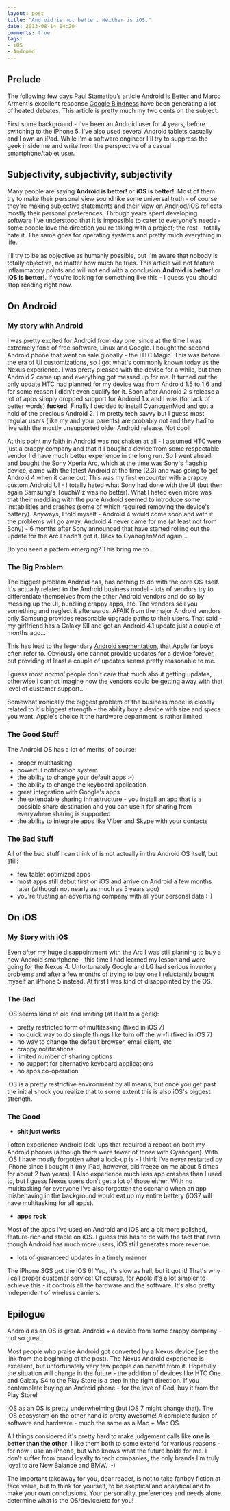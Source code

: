 ```yaml
---
layout: post
title: "Android is not better. Neither is iOS."
date: 2013-08-14 14:20
comments: true
tags:
- iOS
- Android
---
```


## Prelude

The following few days Paul Stamatiou’s article
[Android Is Better](http://paulstamatiou.com/android-is-better) and
Marco Arment's excellent response
[Google Blindness](http://www.marco.org/2013/08/13/google-blindness)
have been generating a lot of heated debates. This article is pretty
much my two cents on the subject.

First some background - I've been an Android user for 4 years, before
switching to the iPhone 5. I've also used several Android tablets
casually and I own an iPad. While I'm a software engineer I'll try to
suppress the geek inside me and write from the perspective of a casual
smartphone/tablet user.

## Subjectivity, subjectivity, subjectivity

Many people are saying **Android is better!** or **iOS is
better!**. Most of them try to make their personal view sound like
some universal truth - of course they're making subjective statements
and their view on Andriod/iOS reflects mostly their personal
preferences. Through years spent developing software I've understood
that it is impossible to cater to everyone's needs - some people love
the direction you're taking with a project; the rest - totally hate
it. The same goes for operating systems and pretty much everything in
life.

I'll try to be as objective as humanly possible, but I'm aware that
nobody is totally objective, no matter how much he tries. This article
will not feature inflammatory points and will not end with a
conclusion **Android is better!** or **iOS is better!**. If you're
looking for something like this - I guess you should stop reading
right now.

## On Android

### My story with Android

I was pretty excited for Android from day one, since at the time I was
extremely fond of free software, Linux and Google. I bought the second
Android phone that went on sale globally - the HTC Magic. This was
before the era of UI customizations, so I got what's commonly known
today as the Nexus experience. I was pretty pleased with the device
for a while, but then Android 2 came up and everything got messed up
for me. It turned out the only update HTC had planned for my device
was from Android 1.5 to 1.6 and for some reason I didn't even qualify for
it. Soon after Android 2's release a lot of apps simply dropped
support for Android 1.x and I was (for lack of better words)
**fucked**. Finally I decided to install CyanogenMod and got a hold of
the precious Android 2. I'm pretty tech savvy but I guess most
regular users (like my and your parents) are probably not and they had
to live with the mostly unsupported older Android release. Not cool!

At this point my faith in Android was not shaken at all - I assumed
HTC were just a crappy company and that if I bought a device from some
respectable vendor I'd have much better experience in the long run. So
I went ahead and bought the Sony Xperia Arc, which at the time was
Sony's flagship device, came with the latest Android at the time (2.3)
and was going to get Android 4 when it came out. This was my first
encounter with a crappy custom Android UI - I totally hated what Sony
had done with the UI (but then again Samsung's TouchWiz was no
better). What I hated even more was that their meddling with the pure
Android seemed to introduce some instabilities and crashes (some of
which required removing the device's battery). Anyways, I told
myself - Android 4 would come soon and with it the problems will go
away. Android 4 never came for me (at least not from Sony) - 6 months
after Sony announced that have started rolling out the update for the
Arc I hadn't got it. Back to CyanogenMod again...

Do you seen a pattern emerging? This bring me to...

### The Big Problem

The biggest problem Android has, has nothing to do with the core OS
itself. It's actually related to the Android business model - lots of
vendors try to differentiate themselves from the other Android vendors
and do so by messing up the UI, bundling crappy apps, etc. The vendors
sell you something and neglect it afterwards. AFAIK from the major
Android vendors only Samsung provides reasonable upgrade paths to their
users. That said - my girlfriend has a Galaxy SII and got an Android 4.1
update just a couple of months ago...

This has lead to the legendary
[Android segmentation](http://visual.ly/android-fragmentation-visualized?view=true),
that Apple fanboys often refer to. Obviously one cannot provide
updates for a device forever, but providing at least a couple of
updates seems pretty reasonable to me.

I guess most *normal* people don't care that much about getting
updates, otherwise I cannot imagine how the vendors could be getting
away with that level of customer support...

Somewhat ironically the biggest problem of the business model is
closely related to it's biggest strength - the ability buy a device
with size and specs you want. Apple's choice it the hardware
department is rather limited.

### The Good Stuff

The Android OS has a lot of merits, of course:

* proper multitasking
* powerful notification system
* the ability to change your default apps :-)
* the ability to change the keyboard application
* great integration with Google's apps
* the extendable sharing infrastructure - you install an app that is a possible share destination and you can use it for sharing from everywhere sharing is supported
* the ability to integrate apps like Viber and Skype with your contacts

### The Bad Stuff

All of the bad stuff I can think of is not actually in the Android OS itself, but still:

* few tablet optimized apps
* most apps still debut first on iOS and arrive on Android a few months later (although not nearly as much as 5 years ago)
* you're trusting an advertising company with all your personal data :-)

## On iOS

### My Story with iOS

Even after my huge disappointment with the Arc I was still planning to
buy a new Android smartphone - this time I had learned my lesson and
were going for the Nexus 4. Unfortunately Google and LG had serious
inventory problems and after a few months of trying to buy one I
reluctantly bought myself an iPhone 5 instead. At first I was kind of disappointed by the OS.

### The Bad

iOS seems kind of old and limiting (at least to a geek):

* pretty restricted form of multitasking (fixed in iOS 7)
* no quick way to do simple things like turn off the wi-fi (fixed in iOS 7)
* no way to change the default browser, email client, etc
* crappy notifications
* limited number of sharing options
* no support for alternative keyboard applications
* no apps co-operation

iOS is a pretty restrictive environment by all means, but once you get
past the initial shock you realize that to some extent this is also
iOS's biggest strength.

### The Good

* **shit just works**

I often experience Android lock-ups that required a reboot on both my
Android phones (although there were fewer of those with
Cyanogen). With iOS I have mostly forgotten what a lock-up is - I
think I've never restarted by iPhone since I bought it (my iPad,
however, did freeze on me about 5 times for about 2 two years). I Also
experience much less app crashes than I used to, but I guess Nexus
users don't get a lot of those either. With no multitasking for
everyone I've also forgotten the scenario when an app misbehaving in
the background would eat up my entire battery (iOS7 will have
multitasking for all apps).

* **apps rock**

Most of the apps I've used on Android and iOS are a bit more polished,
feature-rich and stable on iOS. I guess this has to do with the fact
that even though Android has much more users, iOS still generates more
revenue.

* lots of guaranteed updates in a timely manner

The iPhone 3GS got the iOS 6! Yep, it's slow as hell, but it got it!
That's why I call proper customer service! Of course, for Apple it's a
lot simpler to achieve this - it controls all the hardware and the
software. It's also pretty independent of wireless carriers.

## Epilogue

Android as an OS is great. Android + a device from some crappy
company - not so great.

Most people who praise Android got converted by a Nexus device (see
the link from the beginning of the post). The Nexus Android experience is
excellent, but unfortunately very few people can benefit from
it. Hopefully the situation will change in the future - the addition
of devices like HTC One and Galaxy S4 to the Play Store is a step in
the right direction. If you contemplate buying an Android phone - for
the love of God, buy it from the Play Store!

iOS as an OS is pretty underwhelming (but iOS 7 might change
that). The iOS ecosystem on the other hand is pretty awesome! A
complete fusion of software and hardware - much the same as a Mac +
Mac OS.

All things considered it's pretty hard to make judgement calls like
**one is better than the other**. I like them both to some extend for
various reasons - for now I use an iPhone, but who knows what the
future holds for me. I don't suffer from brand loyalty to tech
companies, the only brands I'm truly loyal to are New Balance and BMW. :-)

The important takeaway for you, dear reader, is not to take fanboy
fiction at face value, but to think for yourself, to be skeptical and
analytical and to make your own conclusions. Your personality,
preferences and needs alone determine what is the OS/device/etc for
you!
